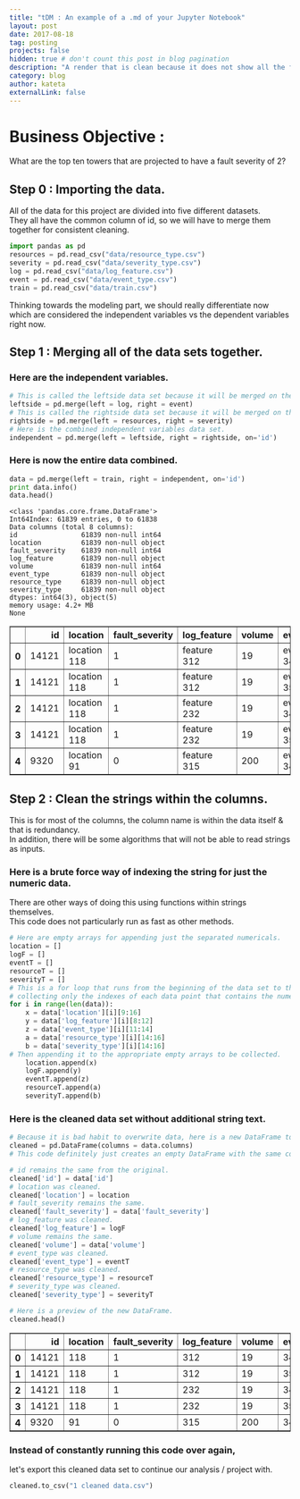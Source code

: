 ```yaml
---
title: "tDM : An example of a .md of your Jupyter Notebook"
layout: post
date: 2017-08-18
tag: posting
projects: false
hidden: true # don't count this post in blog pagination
description: "A render that is clean because it does not show all the features of the original notebook."
category: blog
author: kateta
externalLink: false
---
```


# Business Objective :
What are the top ten towers that are projected to have a fault severity of 2?


## Step 0 : Importing the data.
All of the data for this project are divided into five different datasets. <br>
They all have the common column of id, so we will have to merge them together for consistent cleaning.


```python
import pandas as pd
resources = pd.read_csv("data/resource_type.csv")
severity = pd.read_csv("data/severity_type.csv")
log = pd.read_csv("data/log_feature.csv")
event = pd.read_csv("data/event_type.csv")
train = pd.read_csv("data/train.csv")
```

Thinking towards the modeling part, we should really differentiate now <br> 
which are considered the independent variables vs the dependent variables right now.

## Step 1 : Merging all of the data sets together.

### Here are the independent variables.


```python
# This is called the leftside data set because it will be merged on the left at the end.
leftside = pd.merge(left = log, right = event) 
# This is called the rightside data set because it will be merged on the right at the end.
rightside = pd.merge(left = resources, right = severity)
# Here is the combined independent variables data set.
independent = pd.merge(left = leftside, right = rightside, on='id')
```

### Here is now the entire data combined.


```python
data = pd.merge(left = train, right = independent, on='id')
print data.info()
data.head()
```

    <class 'pandas.core.frame.DataFrame'>
    Int64Index: 61839 entries, 0 to 61838
    Data columns (total 8 columns):
    id                61839 non-null int64
    location          61839 non-null object
    fault_severity    61839 non-null int64
    log_feature       61839 non-null object
    volume            61839 non-null int64
    event_type        61839 non-null object
    resource_type     61839 non-null object
    severity_type     61839 non-null object
    dtypes: int64(3), object(5)
    memory usage: 4.2+ MB
    None
    




<div>
<table border="1" class="dataframe">
  <thead>
    <tr style="text-align: right;">
      <th></th>
      <th>id</th>
      <th>location</th>
      <th>fault_severity</th>
      <th>log_feature</th>
      <th>volume</th>
      <th>event_type</th>
      <th>resource_type</th>
      <th>severity_type</th>
    </tr>
  </thead>
  <tbody>
    <tr>
      <th>0</th>
      <td>14121</td>
      <td>location 118</td>
      <td>1</td>
      <td>feature 312</td>
      <td>19</td>
      <td>event_type 34</td>
      <td>resource_type 2</td>
      <td>severity_type 2</td>
    </tr>
    <tr>
      <th>1</th>
      <td>14121</td>
      <td>location 118</td>
      <td>1</td>
      <td>feature 312</td>
      <td>19</td>
      <td>event_type 35</td>
      <td>resource_type 2</td>
      <td>severity_type 2</td>
    </tr>
    <tr>
      <th>2</th>
      <td>14121</td>
      <td>location 118</td>
      <td>1</td>
      <td>feature 232</td>
      <td>19</td>
      <td>event_type 34</td>
      <td>resource_type 2</td>
      <td>severity_type 2</td>
    </tr>
    <tr>
      <th>3</th>
      <td>14121</td>
      <td>location 118</td>
      <td>1</td>
      <td>feature 232</td>
      <td>19</td>
      <td>event_type 35</td>
      <td>resource_type 2</td>
      <td>severity_type 2</td>
    </tr>
    <tr>
      <th>4</th>
      <td>9320</td>
      <td>location 91</td>
      <td>0</td>
      <td>feature 315</td>
      <td>200</td>
      <td>event_type 34</td>
      <td>resource_type 2</td>
      <td>severity_type 2</td>
    </tr>
  </tbody>
</table>
</div>



## Step 2 : Clean the strings within the columns.
This is for most of the columns, the column name is within the data itself & that is redundancy. <br>
In addition, there will be some algorithms that will not be able to read strings as inputs.

### Here is a brute force way of indexing the string for just the numeric data.
There are other ways of doing this using functions within strings themselves. <br>
This code does not particularly run as fast as other methods.


```python
# Here are empty arrays for appending just the separated numericals.
location = []
logF = []
eventT = []
resourceT = []
severityT = []
# This is a for loop that runs from the beginning of the data set to the end of the data set,
# collecting only the indexes of each data point that contains the numerical part of the string.
for i in range(len(data)):
    x = data['location'][i][9:16]
    y = data['log_feature'][i][8:12]
    z = data['event_type'][i][11:14]
    a = data['resource_type'][i][14:16]
    b = data['severity_type'][i][14:16]
# Then appending it to the appropriate empty arrays to be collected.
    location.append(x)
    logF.append(y)
    eventT.append(z)
    resourceT.append(a)
    severityT.append(b)
```

### Here is the cleaned data set without additional string text.


```python
# Because it is bad habit to overwrite data, here is a new DataFrame to place information in.
cleaned = pd.DataFrame(columns = data.columns)
# This code definitely just creates an empty DataFrame with the same columns as the original data.

# id remains the same from the original.
cleaned['id'] = data['id']
# location was cleaned.
cleaned['location'] = location
# fault_severity remains the same.
cleaned['fault_severity'] = data['fault_severity']
# log_feature was cleaned.
cleaned['log_feature'] = logF
# volume remains the same.
cleaned['volume'] = data['volume']
# event_type was cleaned.
cleaned['event_type'] = eventT
# resource_type was cleaned.
cleaned['resource_type'] = resourceT
# severity_type was cleaned.
cleaned['severity_type'] = severityT

# Here is a preview of the new DataFrame.
cleaned.head()
```




<div>
<table border="1" class="dataframe">
  <thead>
    <tr style="text-align: right;">
      <th></th>
      <th>id</th>
      <th>location</th>
      <th>fault_severity</th>
      <th>log_feature</th>
      <th>volume</th>
      <th>event_type</th>
      <th>resource_type</th>
      <th>severity_type</th>
    </tr>
  </thead>
  <tbody>
    <tr>
      <th>0</th>
      <td>14121</td>
      <td>118</td>
      <td>1</td>
      <td>312</td>
      <td>19</td>
      <td>34</td>
      <td>2</td>
      <td>2</td>
    </tr>
    <tr>
      <th>1</th>
      <td>14121</td>
      <td>118</td>
      <td>1</td>
      <td>312</td>
      <td>19</td>
      <td>35</td>
      <td>2</td>
      <td>2</td>
    </tr>
    <tr>
      <th>2</th>
      <td>14121</td>
      <td>118</td>
      <td>1</td>
      <td>232</td>
      <td>19</td>
      <td>34</td>
      <td>2</td>
      <td>2</td>
    </tr>
    <tr>
      <th>3</th>
      <td>14121</td>
      <td>118</td>
      <td>1</td>
      <td>232</td>
      <td>19</td>
      <td>35</td>
      <td>2</td>
      <td>2</td>
    </tr>
    <tr>
      <th>4</th>
      <td>9320</td>
      <td>91</td>
      <td>0</td>
      <td>315</td>
      <td>200</td>
      <td>34</td>
      <td>2</td>
      <td>2</td>
    </tr>
  </tbody>
</table>
</div>



### Instead of constantly running this code over again,
let's export this cleaned data set to continue our analysis / project with.


```python
cleaned.to_csv("1 cleaned data.csv")
```
